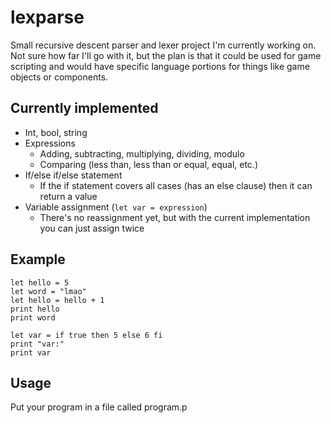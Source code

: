 # lexparse

Small recursive descent parser and lexer project I'm currently working on. Not sure how far I'll go
with it, but the plan is that it could be used for game scripting and would have specific language
portions for things like game objects or components.

## Currently implemented

* Int, bool, string
* Expressions
  * Adding, subtracting, multiplying, dividing, modulo
  * Comparing (less than, less than or equal, equal, etc.)
* If/else if/else statement
  * If the if statement covers all cases (has an else clause) then it can return a value
* Variable assignment (`let var = expression`)
  * There's no reassignment yet, but with the current implementation you can just assign twice

## Example

```
let hello = 5
let word = "lmao"
let hello = hello + 1
print hello
print word

let var = if true then 5 else 6 fi
print "var:"
print var
```

## Usage

Put your program in a file called program.p
